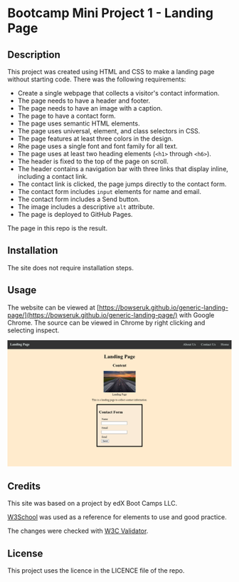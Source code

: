 # Bootcamp Mini Project 1 - Landing Page

## Description 

This project was created using HTML and CSS to make a landing page without starting code. There was the following requirements:

* Create a single webpage that collects a visitor's contact information.
* The page needs to have a header and footer.
* The page needs to have an image with a caption.
* The page to have a contact form.
* The page uses semantic HTML elements.
* The page uses universal, element, and class selectors in CSS.
* The page features at least three colors in the design.
* Rhe page uses a single font and font family for all text.
* The page uses at least two heading elements (`<h1>` through `<h6>`).
* The header is fixed to the top of the page on scroll.
* The header contains a navigation bar with three links that display inline, including a contact link.
* The contact link is clicked, the page jumps directly to the contact form.
* The contact form includes `input` elements for name and email.
* The contact form includes a Send button.
* The image includes a descriptive `alt` attribute.
* The page is deployed to GitHub Pages.

The page in this repo is the result.

## Installation

The site does not require installation steps.

## Usage 

The website can be viewed at [https://bowseruk.github.io/generic-landing-page/](https://bowseruk.github.io/generic-landing-page/) with Google Chrome. The source can be viewed in Chrome by right clicking and selecting inspect.

![Screenshot of the Webpage](assets/images/screenshot.png)

## Credits

This site was based on a project by edX Boot Camps LLC.

[W3School](https://www.w3schools.com/) was used as a reference for elements to use and good practice.

The changes were checked with [W3C Validator](https://validator.w3.org/).

## License

This project uses the licence in the LICENCE file of the repo.
